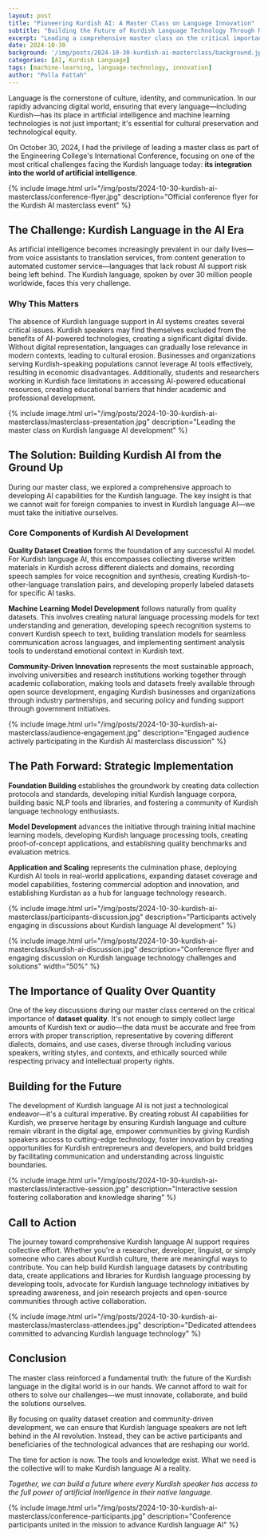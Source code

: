```yaml
---
layout: post
title: "Pioneering Kurdish AI: A Master Class on Language Innovation"
subtitle: "Building the Future of Kurdish Language Technology Through Machine Learning"
excerpt: "Leading a comprehensive master class on the critical importance of developing AI solutions for the Kurdish language, focusing on corpus creation and machine learning innovations to ensure Kurdish language representation in the digital age."
date: 2024-10-30
background: '/img/posts/2024-10-30-kurdish-ai-masterclass/background.jpg'
categories: [AI, Kurdish Language]
tags: [machine-learning, language-technology, innovation]
author: "Polla Fattah"
---
```


Language is the cornerstone of culture, identity, and communication. In our rapidly advancing digital world, ensuring that every language—including Kurdish—has its place in artificial intelligence and machine learning technologies is not just important; it's essential for cultural preservation and technological equity.

On October 30, 2024, I had the privilege of leading a master class as part of the Engineering College's International Conference, focusing on one of the most critical challenges facing the Kurdish language today: **its integration into the world of artificial intelligence**.

{% include image.html url="/img/posts/2024-10-30-kurdish-ai-masterclass/conference-flyer.jpg" description="Official conference flyer for the Kurdish AI masterclass event" %}

## The Challenge: Kurdish Language in the AI Era

As artificial intelligence becomes increasingly prevalent in our daily lives—from voice assistants to translation services, from content generation to automated customer service—languages that lack robust AI support risk being left behind. The Kurdish language, spoken by over 30 million people worldwide, faces this very challenge.

### Why This Matters

The absence of Kurdish language support in AI systems creates several critical issues. Kurdish speakers may find themselves excluded from the benefits of AI-powered technologies, creating a significant digital divide. Without digital representation, languages can gradually lose relevance in modern contexts, leading to cultural erosion. Businesses and organizations serving Kurdish-speaking populations cannot leverage AI tools effectively, resulting in economic disadvantages. Additionally, students and researchers working in Kurdish face limitations in accessing AI-powered educational resources, creating educational barriers that hinder academic and professional development.

{% include image.html url="/img/posts/2024-10-30-kurdish-ai-masterclass/masterclass-presentation.jpg" description="Leading the master class on Kurdish language AI development" %}

## The Solution: Building Kurdish AI from the Ground Up

During our master class, we explored a comprehensive approach to developing AI capabilities for the Kurdish language. The key insight is that we cannot wait for foreign companies to invest in Kurdish language AI—we must take the initiative ourselves.

### Core Components of Kurdish AI Development

**Quality Dataset Creation** forms the foundation of any successful AI model. For Kurdish language AI, this encompasses collecting diverse written materials in Kurdish across different dialects and domains, recording speech samples for voice recognition and synthesis, creating Kurdish-to-other-language translation pairs, and developing properly labeled datasets for specific AI tasks.

**Machine Learning Model Development** follows naturally from quality datasets. This involves creating natural language processing models for text understanding and generation, developing speech recognition systems to convert Kurdish speech to text, building translation models for seamless communication across languages, and implementing sentiment analysis tools to understand emotional context in Kurdish text.

**Community-Driven Innovation** represents the most sustainable approach, involving universities and research institutions working together through academic collaboration, making tools and datasets freely available through open source development, engaging Kurdish businesses and organizations through industry partnerships, and securing policy and funding support through government initiatives.

{% include image.html url="/img/posts/2024-10-30-kurdish-ai-masterclass/audience-engagement.jpg" description="Engaged audience actively participating in the Kurdish AI masterclass discussion" %}

## The Path Forward: Strategic Implementation

**Foundation Building** establishes the groundwork by creating data collection protocols and standards, developing initial Kurdish language corpora, building basic NLP tools and libraries, and fostering a community of Kurdish language technology enthusiasts.

**Model Development** advances the initiative through training initial machine learning models, developing Kurdish language processing tools, creating proof-of-concept applications, and establishing quality benchmarks and evaluation metrics.

**Application and Scaling** represents the culmination phase, deploying Kurdish AI tools in real-world applications, expanding dataset coverage and model capabilities, fostering commercial adoption and innovation, and establishing Kurdistan as a hub for language technology research.

{% include image.html url="/img/posts/2024-10-30-kurdish-ai-masterclass/participants-discussion.jpg" description="Participants actively engaging in discussions about Kurdish language AI development" %}

{% include image.html url="/img/posts/2024-10-30-kurdish-ai-masterclass/kurdish-ai-discussion.jpg" description="Conference flyer and engaging discussion on Kurdish language technology challenges and solutions" width="50%" %}

## The Importance of Quality Over Quantity

One of the key discussions during our master class centered on the critical importance of **dataset quality**. It's not enough to simply collect large amounts of Kurdish text or audio—the data must be accurate and free from errors with proper transcription, representative by covering different dialects, domains, and use cases, diverse through including various speakers, writing styles, and contexts, and ethically sourced while respecting privacy and intellectual property rights.



## Building for the Future

The development of Kurdish language AI is not just a technological endeavor—it's a cultural imperative. By creating robust AI capabilities for Kurdish, we preserve heritage by ensuring Kurdish language and culture remain vibrant in the digital age, empower communities by giving Kurdish speakers access to cutting-edge technology, foster innovation by creating opportunities for Kurdish entrepreneurs and developers, and build bridges by facilitating communication and understanding across linguistic boundaries.

{% include image.html url="/img/posts/2024-10-30-kurdish-ai-masterclass/interactive-session.jpg" description="Interactive session fostering collaboration and knowledge sharing" %}

## Call to Action

The journey toward comprehensive Kurdish language AI support requires collective effort. Whether you're a researcher, developer, linguist, or simply someone who cares about Kurdish culture, there are meaningful ways to contribute. You can help build Kurdish language datasets by contributing data, create applications and libraries for Kurdish language processing by developing tools, advocate for Kurdish language technology initiatives by spreading awareness, and join research projects and open-source communities through active collaboration.

{% include image.html url="/img/posts/2024-10-30-kurdish-ai-masterclass/masterclass-attendees.jpg" description="Dedicated attendees committed to advancing Kurdish language technology" %}

## Conclusion

The master class reinforced a fundamental truth: the future of the Kurdish language in the digital world is in our hands. We cannot afford to wait for others to solve our challenges—we must innovate, collaborate, and build the solutions ourselves.

By focusing on quality dataset creation and community-driven development, we can ensure that Kurdish language speakers are not left behind in the AI revolution. Instead, they can be active participants and beneficiaries of the technological advances that are reshaping our world.

The time for action is now. The tools and knowledge exist. What we need is the collective will to make Kurdish language AI a reality.

*Together, we can build a future where every Kurdish speaker has access to the full power of artificial intelligence in their native language.*

{% include image.html url="/img/posts/2024-10-30-kurdish-ai-masterclass/conference-participants.jpg" description="Conference participants united in the mission to advance Kurdish language AI" %}